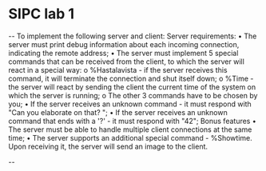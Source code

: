 SIPC lab 1
==========

--
To implement the following server and client:
Server requirements:
•	The server must print debug information about each incoming connection, indicating the remote address;
•	The server must implement 5 special commands that can be received from the client, to which the server will react in a special way:
o	%Hastalavista - if the server receives this command, it will terminate the connection and shut itself down;
o	%Time - the server will react by sending the client the current time of the system on which the server is running;
o	The other 3 commands have to be chosen by you;
•	If the server receives an unknown command - it must respond with "Can you elaborate on that? ";
•	If the server receives an unknown command that ends with a '?' - it must respond with "42";
Bonus features
•	The server must be able to handle multiple client connections at the same time;
•	The server supports an additional special command - %Showtime. Upon receiving it, the server will send an image to the client.

--
